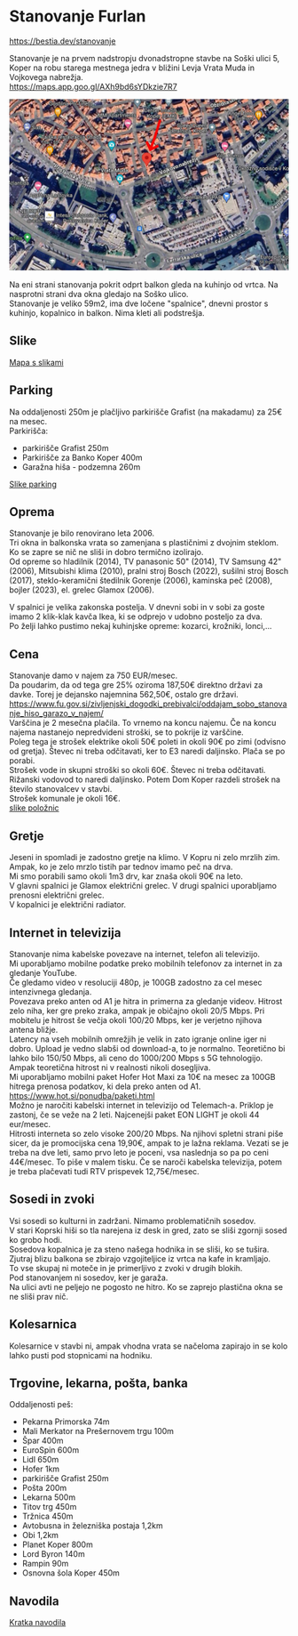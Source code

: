 # Stanovanje Furlan

<https://bestia.dev/stanovanje>

Stanovanje je na prvem nadstropju dvonadstropne stavbe na Soški ulici 5, Koper na robu starega mestnega jedra v bližini Levja Vrata Muda in Vojkovega nabrežja.  
<https://maps.app.goo.gl/AXh9bd6sYDkzie7R7>

![satelit](images/satelit.jpg)  

Na eni strani stanovanja pokrit odprt balkon gleda na kuhinjo od vrtca. Na nasprotni strani dva okna gledajo na Soško ulico.  
Stanovanje je veliko 59m2, ima dve ločene "spalnice", dnevni prostor s kuhinjo, kopalnico in balkon. Nima kleti ali podstrešja.  

## Slike

[Mapa s slikami](slike.md)

## Parking

Na oddaljenosti 250m je plačljivo parkirišče Grafist (na makadamu) za 25€ na mesec.  
Parkirišča:

- parkirišče Grafist 250m  
- Parkirišče za Banko Koper 400m  
- Garažna hiša - podzemna 260m

[Slike parking](parking.md)

## Oprema

Stanovanje je bilo renovirano leta 2006.  
Tri okna in balkonska vrata so zamenjana s plastičnimi z dvojnim steklom. Ko se zapre se nič ne sliši in dobro termično izolirajo.  
Od opreme so hladilnik (2014), TV panasonic 50" (2014), TV Samsung 42" (2006), Mitsubishi klima (2010), pralni stroj Bosch (2022), sušilni stroj Bosch (2017),
steklo-keramični štedilnik Gorenje (2006), kaminska peč (2008), bojler (2023), el. grelec Glamox (2006).  

V spalnici je velika zakonska postelja. V dnevni sobi in v sobi za goste imamo 2 klik-klak kavča Ikea, ki se odprejo v udobno posteljo za dva.  
Po želji lahko pustimo nekaj kuhinjske opreme: kozarci, krožniki, lonci,...  

## Cena

Stanovanje damo v najem za 750 EUR/mesec.  
Da poudarim, da od tega gre 25% oziroma 187,50€ direktno državi za davke. Torej je dejansko najemnina 562,50€, ostalo gre državi.  
<https://www.fu.gov.si/zivljenjski_dogodki_prebivalci/oddajam_sobo_stanovanje_hiso_garazo_v_najem/>  
Varščina je 2 mesečna plačila. To vrnemo na koncu najemu. Če na koncu najema nastanejo nepredvideni stroški, se to pokrije iz varščine.  
Poleg tega je strošek elektrike okoli 50€ poleti in okoli 90€ po zimi (odvisno od gretja). Števec ni treba odčitavati, ker to E3 naredi daljinsko. Plača se po  porabi.  
Strošek vode in skupni stroški so okoli 60€. Števec ni treba odčitavati. Rižanski vodovod to naredi daljinsko. Potem Dom Koper razdeli strošek na število stanovalcev v stavbi.  
Strošek komunale je okoli 16€.  
[slike položnic](poloznic.md)

## Gretje

Jeseni in spomladi je zadostno gretje na klimo. V Kopru ni zelo mrzlih zim. Ampak, ko je zelo mrzlo tistih par tednov imamo peč na drva.  
Mi smo porabili samo okoli 1m3 drv, kar znaša okoli 90€ na leto.  
V glavni spalnici je Glamox električni grelec. V drugi spalnici uporabljamo prenosni električni grelec.  
V kopalnici je električni radiator.

## Internet in televizija

Stanovanje nima kabelske povezave na internet, telefon ali televizijo.  
Mi uporabljamo mobilne podatke preko mobilnih telefonov za internet in za gledanje YouTube.  
Če gledamo video v resoluciji 480p, je 100GB zadostno za cel mesec intenzivnega gledanja.  
Povezava preko anten od A1 je hitra in primerna za gledanje videov. Hitrost zelo niha, ker gre preko zraka, ampak je običajno okoli 20/5 Mbps. Pri mobitelu je hitrost še večja okoli 100/20 Mbps, ker je verjetno njihova antena bližje.  
Latency na vseh mobilnih omrežjih je velik in zato igranje online iger ni dobro. Upload je vedno slabši od download-a, to je normalno. Teoretično bi lahko bilo 150/50 Mbps, ali ceno do 1000/200 Mbps s 5G tehnologijo. Ampak teoretična hitrost ni v realnosti nikoli dosegljiva.  
Mi uporabljamo mobilni paket Hofer Hot Maxi za 10€ na mesec za 100GB hitrega prenosa podatkov, ki dela preko anten od A1.  
<https://www.hot.si/ponudba/paketi.html>  
Možno je naročiti kabelski internet in televizijo od Telemach-a. Priklop je zastonj, če se veže na 2 leti. Najcenejši paket EON LIGHT je okoli 44 eur/mesec.  
Hitrosti interneta so zelo visoke 200/20 Mbps. Na njihovi spletni strani piše sicer, da je promocijska cena 19,90€, ampak to je lažna reklama. Vezati se je treba na dve leti, samo prvo leto je poceni, vsa naslednja so pa po ceni 44€/mesec. To piše v malem tisku. Če se naroči kabelska televizija, potem je treba plačevati tudi RTV prispevek 12,75€/mesec.

## Sosedi in zvoki

Vsi sosedi so kulturni in zadržani. Nimamo problematičnih sosedov.  
V stari Koprski hiši so tla narejena iz desk in gred, zato se sliši zgornji sosed ko grobo hodi.  
Sosedova kopalnica je za steno našega hodnika in se sliši, ko se tušira.  
Zjutraj blizu balkona se zbirajo vzgojiteljice iz vrtca na kafe in kramljajo.  
To vse skupaj ni moteče in je primerljivo z zvoki v drugih blokih.  
Pod stanovanjem ni sosedov, ker je garaža.  
Na ulici avti ne peljejo ne pogosto ne hitro. Ko se zaprejo plastična okna se ne sliši prav nič.

## Kolesarnica

Kolesarnice v stavbi ni, ampak vhodna vrata se načeloma zapirajo in se kolo lahko pusti pod stopnicami na hodniku.  

## Trgovine, lekarna, pošta, banka

Oddaljenosti peš:

- Pekarna Primorska 74m
- Mali Merkator na Prešernovem trgu 100m
- Špar 400m
- EuroSpin 600m
- Lidl 650m
- Hofer 1km
- parkirišče Grafist 250m
- Pošta 200m
- Lekarna 500m
- Titov trg 450m
- Tržnica 450m
- Avtobusna in železniška postaja 1,2km
- Obi 1,2km
- Planet Koper 800m
- Lord Byron 140m
- Rampin 90m
- Osnovna šola Koper 450m

## Navodila

[Kratka navodila](navodila.md)
